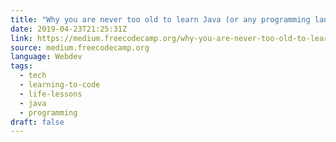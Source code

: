```yaml
---
title: "Why you are never too old to learn Java (or any programming language)"
date: 2019-04-23T21:25:31Z
link: https://medium.freecodecamp.org/why-you-are-never-too-old-to-learn-java-or-any-programming-language-a62603e89448?source=rss----336d898217ee---4
source: medium.freecodecamp.org
language: Webdev
tags:
  - tech
  - learning-to-code
  - life-lessons
  - java
  - programming
draft: false
---
```

